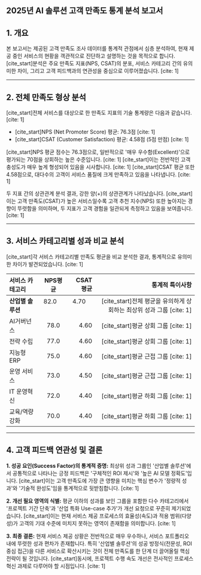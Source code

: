 ## 2025년 AI 솔루션 고객 만족도 통계 분석 보고서

## 1. 개요

본 보고서는 제공된 고객 만족도 조사 데이터를 통계적 관점에서 심층 분석하여, 현재 제공 중인 서비스의 현황을 객관적으로 진단하고 설명하는 것을 목적으로 합니다. [cite_start]분석은 주요 만족도 지표(NPS, CSAT)의 분포, 서비스 카테고리 간의 유의미한 차이, 그리고 고객 피드백과의 연관성을 중심으로 이루어졌습니다. [cite: 1]

***

## 2. 전체 만족도 형상 분석

[cite_start]전체 서비스를 대상으로 한 만족도 지표의 기술 통계량은 다음과 같습니다. [cite: 1]

- [cite_start]NPS (Net Promoter Score) 평균: 76.3점 [cite: 1]
- [cite_start]CSAT (Customer Satisfaction) 평균: 4.58점 (5점 만점) [cite: 1]

[cite_start]NPS 평균 점수는 76.3점으로, 일반적으로 '매우 우수함(Excellent)'으로 평가되는 70점을 상회하는 높은 수준입니다. [cite: 1] [cite_start]이는 전반적인 고객 충성도가 매우 높게 형성되어 있음을 시사합니다. [cite: 1] [cite_start]CSAT 평균 또한 4.58점으로, 대다수의 고객이 서비스 품질에 크게 만족하고 있음을 나타냅니다. [cite: 1]

두 지표 간의 상관관계 분석 결과, 강한 양(+)의 상관관계가 나타났습니다. [cite_start]이는 고객 만족도(CSAT)가 높은 서비스일수록 고객 추천 지수(NPS) 또한 높아지는 경향이 뚜렷함을 의미하며, 두 지표가 고객 경험을 일관되게 측정하고 있음을 보여줍니다. [cite: 1]

***

## 3. 서비스 카테고리별 성과 비교 분석

[cite_start]각 서비스 카테고리별 만족도 평균을 비교 분석한 결과, 통계적으로 유의미한 차이가 발견되었습니다. [cite: 1]

| 서비스 카테고리 | NPS평균 | CSAT 평균 | 통계적 특이사항 |
|:----------|:-----------:|------------:|-------------:|
| **산업별 솔루션**        | 82.0            | 4.70          | [cite_start]전체 평균을 유의하게 상회하는 최상위 성과 그룹 [cite: 1] |
| AI거버넌스 | 78.0 | 4.60 | [cite_start]평균 상회 그룹 [cite: 1] |
| 전략 수립 | 77.0 | 4.60 | [cite_start]평균 상회 그룹 [cite: 1] |
| 지능형 ERP | 75.0 | 4.60 | [cite_start]평균 근접 그룹 [cite: 1] |
| 운영 서비스 | 73.0 | 4.50 | [cite_start]평균 근접 그룹 [cite: 1] |
| IT 운영혁신 | 72.0 | 4.40 | [cite_start]평균 하회 그룹 [cite: 1] |
| 교육/역량강화 | 70.0 | 4.40 | [cite_start]평균 하회 그룹 [cite: 1] |

***

## 4. 고객 피드백 연관성 및 결론

**1. 성공 요인(Success Factor)의 통계적 증명:** 최상위 성과 그룹인 '산업별 솔루션'에서 공통적으로 나타나는 긍정 피드백은 '구체적인 ROI 제시'와 '높은 AI 모델 정확도'입니다. [cite_start]이는 고객 만족도에 가장 큰 영향을 미치는 핵심 변수가 '정량적 성과'와 '기술적 완성도'임을 통계적으로 뒷받침합니다. [cite: 1]

**2. 개선 필요 영역의 식별:** 평균 이하의 성과를 보인 그룹을 포함한 다수 카테고리에서 '프로젝트 기간 단축'과 '산업 특화 Use-case 추가'가 개선 요청으로 꾸준히 제기되었습니다. [cite_start]이는 현재 서비스 제공 프로세스의 효율성(속도)과 적용 범위(다양성)가 고객의 기대 수준에 미치지 못하는 영역이 존재함을 의미합니다. [cite: 1]

**3. 최종 결론:** 현재 서비스 제공 상황은 전반적으로 매우 우수하나, 서비스 포트폴리오 내에 뚜렷한 성과 편차가 존재합니다. 특히 '산업별 솔루션'의 성공 방정식(전문성, ROI 중심 접근)을 다른 서비스로 확산시키는 것이 전체 만족도를 한 단계 더 끌어올릴 핵심 전략이 될 것입니다. [cite_start]동시에, 프로젝트 수행 속도 개선은 전사적인 프로세스 혁신 과제로 다루어야 할 시점입니다. [cite: 1]